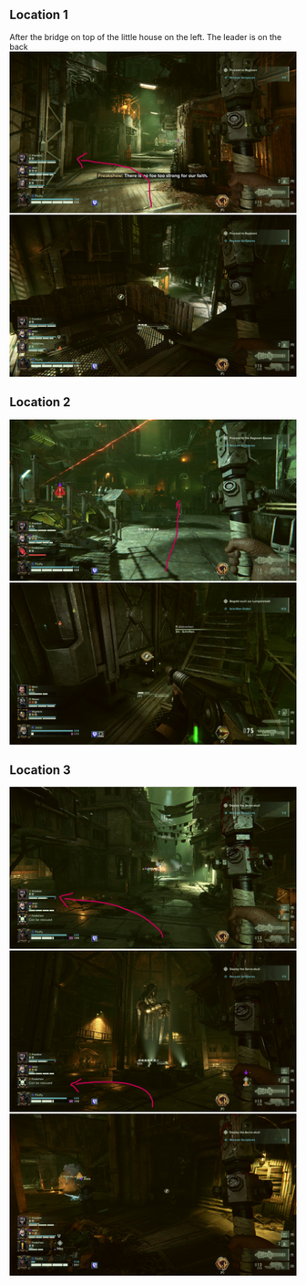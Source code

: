 ## Location 1
After the bridge on top of the little house on the left. The leader is on the back
![](images/20221203143733_1_edit.jpg)
![](images/20221203143712_1.jpg)
## Location 2
![](images/20221203144001_1_edit.jpg)
![](images/20221202225117_1.jpg)
## Location 3
![](images/20221203144656_1_edit.jpg)
![](images/20221203144701_1_edit.jpg)
![](images/20221203144603_1.jpg)